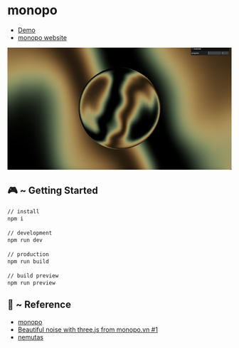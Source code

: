 # monopo

* [Demo](https://gotohiroki.github.io/three-monopo/dist/)
* [monopo website](https://monopo.vn/)

<img src="screenshot.png">

## 🎮 ~ Getting Started

```
// install
npm i

// development
npm run dev

// production
npm run build

// build preview
npm run preview
```

## 📝 ~ Reference
* [monopo](https://monopo.vn/)
* [Beautiful noise with three.js from monopo.vn #1](https://www.youtube.com/watch?v=sPBb-0al7Y0)
* [nemutas](https://github.com/nemutas/r3f-monopo)

